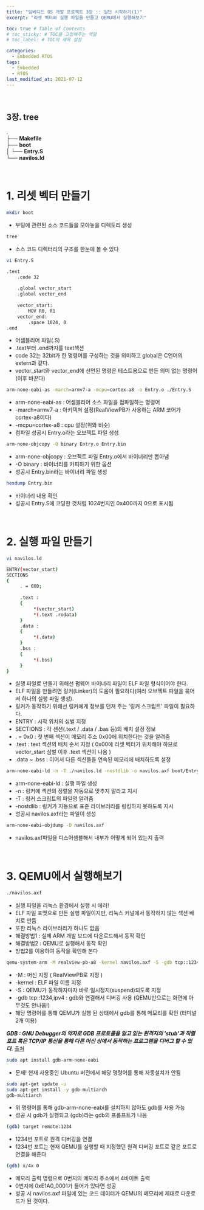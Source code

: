 ```yaml
---
title: "임베디드 OS 개발 프로젝트 3장 :: 일단 시작하기(1)"
excerpt: "리셋 벡터와 실행 파일을 만들고 QEMU에서 실행해보기"

toc: true # Table of Contents
# toc_sticky: # TOC를 고정해주는 역할 
# toc_label: # TOC의 제목 설정

categories:
  - Embedded RTOS
tags:
  - Embedded
  - RTOS
last_modified_at: 2021-07-12
---
```


<br/>

## 3장. tree

.  
├── **Makefile**  
├── **boot**  
│   └── **Entry.S**  
└── **navilos.ld**      

<br/>

# 1. 리셋 벡터 만들기

```bash
mkdir boot
```

- 부팅에 관련된 소스 코드들을 모아놓을 디렉토리 생성

```bash
tree
```

- 소스 코드 디렉터리의 구조를 한눈에 볼 수 있다  

```bash
vi Entry.S
```

```bash
.text
	.code 32
	
	.global vector_start
	.global vector_end
	
	vector_start:
		MOV R0, R1
	vector_end:
		.space 1024, 0
.end
```

- 어셈블리어 파일(.S) 
- .text부터 .end까지를 text섹션
- code 32는 32bit가 한 명령어를 구성하는 것을 의미하고 global은 C언어의 extern과 같다.
- vector_start와 vector_end에 선언된 명령은 테스트용으로 만든 의미 없는 명령어 (이후 바꾼다)

```bash
arm-none-eabi-as -march=armv7-a -mcpu=cortex-a8 -o Entry.o ./Entry.S
```

- arm-none-eabi-as : 어셈블리어 소스 파일을 컴파일하는 명령어
- -march=armv7-a : 아키텍쳐 설정(RealViewPB가 사용하는 ARM 코어가 cortex-a8이다)
- -mcpu=cortex-a8 : cpu 설정(위와 비슷)
- 컴파일 성공시 Entry.o라는 오브젝트 파일 생성

```bash
arm-none-objcopy -O binary Entry.o Entry.bin
```

- arm-none-objcopy : 오브젝트 파일 Entry.o에서 바이너리만 뽑아냄
- -O binary : 바이너리를 카피하기 위한 옵션
- 성공시 Entry.bin라는 바이너리 파일 생성

```bash
hexdump Entry.bin
```

- 바이너리 내용 확인
- 성공시 Entry.S에 코딩한 것처럼 1024번지인 0x400까지 0으로 표시됨

<br/>

# 2. 실행 파일 만들기

```bash
vi navilos.ld
```

```bash
ENTRY(vector_start)
SECTIONS
{
	 . = 0X0;
	
	 .text :
	 {
		  *(vector_start)
		  *(.text .rodata)
	 }
	 .data :
	 {
		  *(.data)
	 }
	 .bss :
	 {
		  *(.bss)
	 }
}
```

- 실행 파일로 만들기 위해선 펌웨어 바이너리 파일이 ELF 파일 형식이어야 한다.
- ELF 파일을 만들려면 링커(Linker)의 도움이 필요하다(여러 오브젝트 파일을 묶어서 하나의 실행 파일 생성).
- 링커가 동작하기 위해선 링커에게 정보를 던져 주는 '링커 스크립트' 파일이 필요하다.
- ENTRY : 시작 위치의 심벌 지정 
- SECTIONS : 각 센션(.text / .data / .bas 등)의 배치 설정 정보
- . = 0x0 : 첫 번째 섹션이 메모리 주소 0x00에 위치한다는 것을 알려줌
- .text : text 섹션의 배치 순서 지정 ( 0x00에 리셋 벡터가 위치해야 하므로 vector_start 심벌 이후 .text 섹션이 나옴 )
- .data ~ .bss : 이어서 다른 섹션들을 연속된 메모리에 배치하도록 설정

```bash
arm-none-eabi-ld -n -T ./navilos.ld -nostdlib -o navilos.axf boot/Entry.o
```

- arm-none-eabi-ld : 실행 파일 생성
- -n : 링커에 섹션의 정렬을 자동으로 맞추지 말라고 지시
- -T : 링커 스크립트의 파일명 알려줌
- -nostdlib : 링커가 자동으로 표준 라이브러리를 링킹하지 못하도록 지시
- 성공시 navilos.axf라는 파일이 생성

```bash
arm-none-eabi-objdump -D navilos.axf
```

- navilos.axf파일을 디스어셈블해서 내부가 어떻게 되어 있는지 출력

<br/>

# 3. QEMU에서 실행해보기 

```bash
./navilos.axf
```

- 실행 파일을 리눅스 환경에서 실행 시 에러!
- ELF 파일 포맷으로 만든 실행 파일이지만, 리눅스 커널에서 동작하지 않는 섹션 배치로 만듬
- 또한 리눅스 라이브러리가 하나도 없음
- 해결방법1 : 실제 ARM 개발 보드에 다운로드해서 동작 확인
- 해결방법2 : QEMU로 실행해서 동작 확인
- 방법2를 이용하여 동작을 확인해 본다

```bash
qemu-system-arm -M realview-pb-a8 -kernel navilos.axf -S -gdb tcp::1234,ipv4
```

- -M : 머신 지정 ( RealViewPB로 지정 )
- -kernel : ELF 파일 이름 지정
- -S : QEMU가 동작하자마자 바로 일시정지(suspend)되도록 지정
- -gdb tcp::1234,ipv4 : gdb와 연결해서 디버깅 사용 (QEMU만으로는 화면에 아무것도 안나옴!)
- 해당 명령어를 통해 QEMU가 실행 된 상태에서 gdb를 통해 메모리를 확인 (터미널 2개 이용)

***GDB : GNU Debugger의 약자로 GDB 프로토콜을 알고 있는 원격지의 'stub'과 직렬 포트 혹은 TCP/IP 통신을 통해 다른 머신 상에서 동작하는 프로그램을 디버그 할 수 있다.*** [출처](https://ko.wikipedia.org/wiki/GNU_%EB%94%94%EB%B2%84%EA%B1%B0)

```bash
sudo apt install gdb-arm-none-eabi
```

- 문제! 현재 사용중인 Ubuntu 버전에서 해당 명령어를 통해 자동설치가 안됨

```bash
sudo apt-get update -u
sudo apt-get install -y gdb-multiarch
gdb-multiarch
```

- 위 명령어를 통해 gdb-arm-none-eabi를 설치하지 않아도 gdb를 사용 가능
- 성공 시 gdb가 실행되고 (gdb)라는 gdb의 프롬프트가 나옴

```bash
(gdb) target remote:1234
```

- 1234번 포트로 원격 디버깅을 연결
- 1234번 포트는 현재 QEMU를 실행할 때 지정했던 원격 디버깅 포트로 같은 포트로 연결을 해준다

```bash
(gdb) x/4x 0
```

- 메모리 출력 명령으로 0번지의 메모리 주소에서 4바이트 출력 
- 0번지에 0xE1A0_0001가 들어가 있다면 성공
- 성공 시 navilos.axf 파일에 있는 코드 데이터가 QEMU의 메모리에 제대로 다운로드가 된 것이다. 
